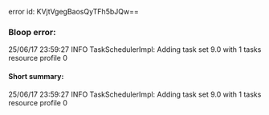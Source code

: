 error id: KVjtVgegBaosQyTFh5bJQw==
### Bloop error:

25/06/17 23:59:27 INFO TaskSchedulerImpl: Adding task set 9.0 with 1 tasks resource profile 0
#### Short summary: 

25/06/17 23:59:27 INFO TaskSchedulerImpl: Adding task set 9.0 with 1 tasks resource profile 0